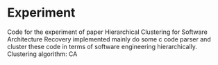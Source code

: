 # Experiment
Code for the experiment of paper Hierarchical Clustering for Software Architecture Recovery implemented
mainly do some c code parser and cluster these code in terms of software engineering hierarchically.
Clustering algorithm:   CA
